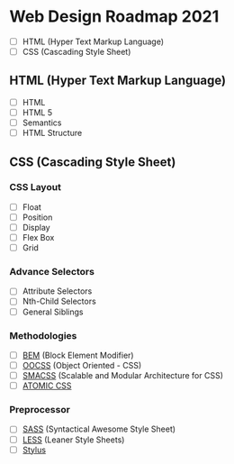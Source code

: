 # Web Design Roadmap 2021

- [ ] HTML (Hyper Text Markup Language)
- [ ] CSS (Cascading Style Sheet)

## HTML (Hyper Text Markup Language)

- [ ] HTML
- [ ] HTML 5
- [ ] Semantics
- [ ] HTML Structure

## CSS (Cascading Style Sheet)

### CSS Layout

- [ ] Float
- [ ] Position
- [ ] Display
- [ ] Flex Box
- [ ] Grid

### Advance Selectors

- [ ] Attribute Selectors
- [ ] Nth-Child Selectors
- [ ] General Siblings

### Methodologies

- [ ] [BEM](http://getbem.com/) (Block Element Modifier)
- [ ] [OOCSS](http://oocss.org/) (Object Oriented - CSS)
- [ ] [SMACSS](http://smacss.com/) (Scalable and Modular Architecture for CSS)
- [ ] [ATOMIC CSS](https://acss.io/)

### Preprocessor

- [ ] [SASS](https://sass-lang.com/) (Syntactical Awesome Style Sheet)
- [ ] [LESS](http://lesscss.org/) (Leaner Style Sheets)
- [ ] [Stylus](https://stylus-lang.com/)